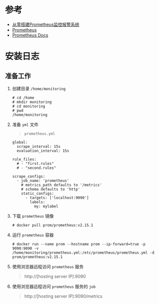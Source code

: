 # 参考

- [从零搭建Prometheus监控报警系统](https://www.cnblogs.com/chenqionghe/p/10494868.html)
- [Prometheus](https://www.jianshu.com/p/93c840025f01)
- [Prometheus Docs](https://prometheus.io/docs/introduction/overview/)

# 安装日志

## 准备工作

1. 创建目录 `/home/monitoring`

    ```
    # cd /home
    # mkdir monitoring
    # cd monitoring
    # pwd
    /home/monitoring
    ```

1. 准备 `yml` 文件

    > `prometheus.yml`

    ```
    global:
      scrape_interval: 15s
      evaluation_interval: 15s
        
    rule_files:
      # - "first.rules"
      # - "second.rules"

    scrape_configs:
      - job_name: 'prometheus'
        # metrics_path defaults to '/metrics'
        # schema defaults to 'http'
        static_configs:
          - targets: ['localhost:9090']
            labels:
              my: mylabel  
    ```

1. 下载 `prometheus` 镜像

    ```
    # docker pull prom/prometheus:v2.15.1
    ```

1. 运行 `prometheus` 容器

    ```
    # docker run --name prom --hostname prom --ip-forward=true -p 9090:9090 -v /home/monitoring/prometheus.yml:/etc/prometheus/prometheus.yml -d prom/prometheus:v2.15.1 
    ```

1. 使用浏览器远程访问 `prometheus` 服务
    > http://[hosting server IP]:9090

1. 使用浏览器远程访问 `prometheus` 服务的 `job`
    > http://[hosting server IP]:9090/metrics
